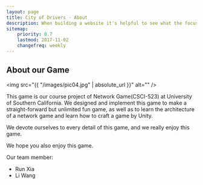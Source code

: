 ```yaml
---
layout: page
title: City of Drivers - About
description: When building a website it's helpful to see what the focus of your site is. This page is an example of how to show a website's focus.
sitemap:
    priority: 0.7
    lastmod: 2017-11-02
    changefreq: weekly
---
```

## About our Game

<span class="image left"><img src="{{ "/images/pic04.jpg" | absolute_url }}" alt="" /></span>

This game is our course project of Network Game(CSCI-523) at University of Southern California. We designed and implement this game to make a straight-forward but unlimited fun game, as well as to learn the architecture of a network game and learn how to craft a game by Unity.

We devote ourselves to every detail of this game, and we really enjoy this game. 

We hope you also enjoy this game.

Our team member:
 * Run Xia
 * Li Wang